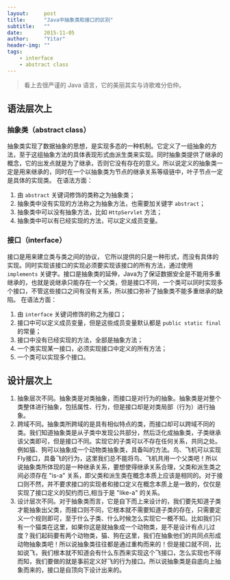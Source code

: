```yaml
---
layout:     post
title:      "Java中抽象类和接口的区别"
subtitle:   ""
date:       2015-11-05
author:     "Yitar"
header-img: ""
tags:
    - interface
    - abstract class
---
```


>看上去很严谨的 Java 语言，它的美丽其实与诗歌难分伯仲。

## 语法层次上

### 抽象类（abstract class）

抽象类实现了数据抽象的思想，是实现多态的一种机制。它定义了一组抽象的方法，至于这组抽象方法的具体表现形式由派生类来实现。同时抽象类提供了继承的概念，它的出发点就是为了继承，否则它没有存在的意义。所以说定义的抽象类一定是用来继承的，同时在一个以抽象类为节点的继承关系等级链中，叶子节点一定是具体的实现类。
在语法方面：

1. 由 `abstract` 关键词修饰的类称之为抽象类；
2. 抽象类中没有实现的方法称之为抽象方法，也需要加关键字 `abstract`；
3. 抽象类中可以没有抽象方法，比如 `HttpServlet` 方法；
4. 抽象类中可以有已经实现的方法，可以定义成员变量。

### 接口（interface）

接口是用来建立类与类之间的协议， 它所以提供的只是一种形式，而没有具体的实现。同时实现该接口的实现必须要实现该接口的所有方法，通过使用 `implements` 关键字。接口是抽象类的延伸，Java为了保证数据安全是不能用多重继承的，也就是说继承只能存在一个父类，但是接口不同，一个类可以同时实现多个接口，不管这些接口之间有没有关系，所以接口弥补了抽象类不能多重继承的缺陷。
在语法方面：

1. 由 `interface` 关键词修饰的称之为接口；
2. 接口中可以定义成员变量，但是这些成员变量默认都是 `public static final` 的常量；
3. 接口中没有已经实现的方法，全部是抽象方法；
4. 一个类实现某一接口，必须实现接口中定义的所有方法；
5. 一个类可以实现多个接口。

## 设计层次上

1. 抽象层次不同。抽象类是对类抽象，而接口是对行为的抽象。抽象类是对整个类整体进行抽象，包括属性、行为，但是接口却是对类局部（行为）进行抽象。
2. 跨域不同。抽象类所跨域的是具有相似特点的类，而接口却可以跨域不同的类。我们知道抽象类是从子类中发现公共部分，然后泛化成抽象类，子类继承该父类即可，但是接口不同。实现它的子类可以不存在任何关系，共同之处。例如猫、狗可以抽象成一个动物类抽象类，具备叫的方法。鸟、飞机可以实现Fly接口，具备飞的行为，这里我们总不能将鸟、飞机共用一个父类吧！所以说抽象类所体现的是一种继承关系，要想使得继承关系合理，父类和派生类之间必须存在 "is-a" 关系，即父类和派生类在概念本质上应该是相同的。对于接口则不然，并不要求接口的实现者和接口定义在概念本质上是一致的，仅仅是实现了接口定义的契约而已,相当于是 "like-a" 的关系。
3. 设计层次不同。对于抽象类而言，它是自下而上来设计的，我们要先知道子类才能抽象出父类，而接口则不同，它根本就不需要知道子类的存在，只需要定义一个规则即可，至于什么子类、什么时候怎么实现它一概不知。比如我们只有一个猫类在这里，如果你这是就抽象成一个动物类，是不是设计有点儿过度？我们起码要有两个动物类，猫、狗在这里，我们在抽象他们的共同点形成动物抽象类吧！所以说抽象类往往都是通过重构而来的！但是接口就不同，比如说飞，我们根本就不知道会有什么东西来实现这个飞接口，怎么实现也不得而知，我们要做的就是事前定义好飞的行为接口。所以说抽象类是自底向上抽象而来的，接口是自顶向下设计出来的。
